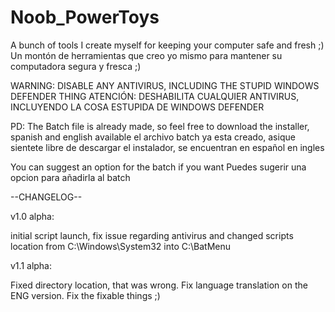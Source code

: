 # Noob_PowerToys
A bunch of tools I create myself for keeping your computer safe and fresh ;)
Un montón de herramientas que creo yo mismo para mantener su computadora segura y fresca ;)

WARNING: DISABLE ANY ANTIVIRUS, INCLUDING THE STUPID WINDOWS DEFENDER THING
ATENCIÓN: DESHABILITA CUALQUIER ANTIVIRUS, INCLUYENDO LA COSA ESTUPIDA DE WINDOWS DEFENDER

PD: The Batch file is already made, so feel free to download the installer, spanish and english available
el archivo batch ya esta creado, asique sientete libre de descargar el instalador, se encuentran en español en ingles

You can suggest an option for the batch if you want
Puedes sugerir una opcion para añadirla al batch

--CHANGELOG--

v1.0 alpha:

initial script launch, fix issue regarding antivirus and changed scripts location from C:\Windows\System32 into C:\BatMenu



v1.1 alpha:

Fixed directory location, that was wrong. Fix language translation on the ENG version. Fix the fixable things ;)
